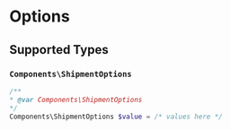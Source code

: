 # Options


## Supported Types

### `Components\ShipmentOptions`

```php
/**
* @var Components\ShipmentOptions
*/
Components\ShipmentOptions $value = /* values here */
```

